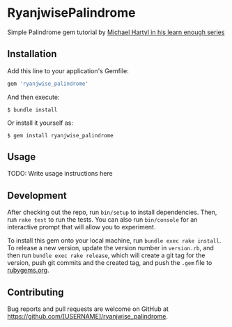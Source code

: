 # RyanjwisePalindrome

Simple Palindrome gem tutorial by [Michael Hartyl in his learn enough series](https://www.learnenough.com/ruby)

## Installation

Add this line to your application's Gemfile:

```ruby
gem 'ryanjwise_palindrome'
```

And then execute:

    $ bundle install

Or install it yourself as:

    $ gem install ryanjwise_palindrome

## Usage

TODO: Write usage instructions here

## Development

After checking out the repo, run `bin/setup` to install dependencies. Then, run `rake test` to run the tests. You can also run `bin/console` for an interactive prompt that will allow you to experiment.

To install this gem onto your local machine, run `bundle exec rake install`. To release a new version, update the version number in `version.rb`, and then run `bundle exec rake release`, which will create a git tag for the version, push git commits and the created tag, and push the `.gem` file to [rubygems.org](https://rubygems.org).

## Contributing

Bug reports and pull requests are welcome on GitHub at https://github.com/[USERNAME]/ryanjwise_palindrome.
